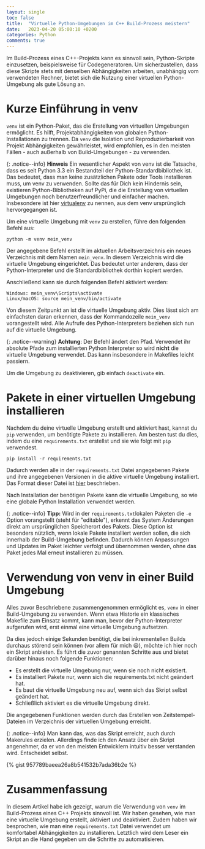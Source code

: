 ```yaml
---
layout: single
toc: false
title:  "Virtuelle Python-Umgebungen im C++ Build-Prozess meistern"
date:   2023-04-20 05:00:10 +0200
categories: Python
comments: true
---
```



Im Build-Prozess eines C++-Projekts kann es sinnvoll sein, Python-Skripte einzusetzen, beispielsweise für Codegeneratoren. Um sicherzustellen, dass diese Skripte stets mit denselben Abhängigkeiten arbeiten, unabhängig vom verwendeten Rechner, bietet sich die Nutzung einer virtuellen Python-Umgebung als gute Lösung an.

# Kurze Einführung in venv
`venv` ist ein Python-Paket, das die Erstellung von virtuellen Umgebungen ermöglicht. Es hilft, Projektabhängigkeiten von globalen Python-Installationen zu trennen. Da `venv` die Isolation und Reproduzierbarkeit von Projekt Abhängigkeiten gewährleistet, wird empfohlen, es in den meisten Fällen - auch außerhalb von Build-Umgebungen - zu verwenden.

{: .notice--info} 
**Hinweis** Ein wesentlicher Aspekt von venv ist die Tatsache, dass es seit Python 3.3 ein Bestandteil der Python-Standardbibliothek ist. Das bedeutet, dass man keine zusätzlichen Pakete oder Tools installieren muss, um venv zu verwenden. Sollte das für Dich kein Hindernis sein, existieren Python-Bibliotheken auf PyPi, die die Erstellung von virtuellen Umgebungen noch benutzerfreundlicher und einfacher machen. Insbesondere ist hier [virtualenv](https://virtualenv.pypa.io/) zu nennen, aus dem venv ursprünglich hervorgegangen ist. 


Um eine virtuelle Umgebung mit `venv` zu erstellen, führe den folgenden Befehl aus:

~~~
python -m venv mein_venv
~~~


Der angegebene Befehl erstellt im aktuellen Arbeitsverzeichnis ein neues Verzeichnis mit dem Namen `mein_venv`. In diesem Verzeichnis wird die virtuelle Umgebung eingerichtet. Das bedeutet unter anderem, dass der Python-Interpreter und die Standardbibliothek dorthin kopiert werden. 

Anschließend kann sie durch folgenden Befehl aktiviert werden:

~~~
Windows: mein_venv\Scripts\activate
Linux/macOS: source mein_venv/bin/activate
~~~

Von diesem Zeitpunkt an ist die virtuelle Umgebung aktiv. Dies lässt sich am einfachsten daran erkennen, dass der Kommandozeile `mein_venv` vorangestellt wird. Alle Aufrufe des Python-Interpreters beziehen sich nun auf die virtuelle Umgebung.

{: .notice--warning} 
**Achtung**: Der Befehl ändert den Pfad. Verwendet ihr absolute 
Pfade zum installierten Python Interpreter so wird __nicht__ die 
virtuelle Umgebung verwendet. Das kann insbesondere in Makefiles 
leicht passiern. 

Um die Umgebung zu deaktivieren, gib einfach `deactivate` ein.

# Pakete in einer virtuellen Umgebung installieren

Nachdem du deine virtuelle Umgebung erstellt und aktiviert hast, 
kannst  du `pip` verwenden, um benötigte Pakete zu installieren. 
Am besten tust du dies, indem du eine `requirements.txt` 
erstellst und sie wie folgt mit `pip` verwendest.

~~~
pip install -r requirements.txt
~~~

Dadurch werden alle in der `requirements.txt` Datei 
angegebenen Pakete und ihre angegebenen Versionen in 
die aktive virtuelle Umgebung installiert. 
Das Format dieser Datei ist [hier](https://pip.pypa.io/en/stable/reference/requirements-file-format/) beschrieben.

Nach Installation der benötigen Pakete kann die virtuelle Umgebung, so wie eine globale Python Installation verwendet werden. 

{: .notice--info} 
**Tipp:** Wird in der `requirements.txt`lokalen Paketen die `-e` Option vorangstellt (steht für "editable"), erkennt das 
System Änderungen direkt am ursprünglichen Speicherort des Pakets. Diese Option ist besonders nützlich, wenn 
lokale Pakete installiert werden sollen, die sich innerhalb der Build-Umgebung befinden. Dadurch können 
Anpassungen und Updates im Paket leichter verfolgt und übernommen werden, ohne das Paket jedes Mal 
erneut installieren zu müssen.

# Verwendung von venv in einer Build Umgebung

Alles zuvor Beschriebene zusammengenommen ermöglicht es, `venv` in einer Build-Umgebung zu verwenden. Wenn etwa Historie ein klassisches Makefile zum Einsatz kommt, kann man, bevor der Python-Interpreter aufgerufen wird, erst einmal eine virtuelle Umgebung aufsetzen.

Da dies jedoch einige Sekunden benötigt, die bei inkrementellen Builds durchaus störend sein können (vor allem für mich 😃), möchte ich hier noch ein Skript anbieten. Es führt die zuvor genannten Schritte aus und bietet darüber hinaus noch folgende Funktionen:

* Es erstellt die virtuelle Umgebung nur, wenn sie noch nicht existiert.
* Es installiert Pakete nur, wenn sich die requirements.txt nicht geändert hat.
* Es baut die virtuelle Umgebung neu auf, wenn sich das Skript selbst geändert hat.
* Schließlich aktiviert es die virtuelle Umgebung direkt.

Die angegebenen Funktionen werden durch das Erstellen von Zeitstempel-Dateien im Verzeichnis der virtuellen Umgebung erreicht.


{: .notice--info} 
Man kann das, was das Skript erreicht, auch durch Makerules erzielen. Allerdings finde ich den Ansatz über ein Skript angenehmer, da er von den meisten Entwicklern intuitiv besser verstanden wird. Entscheidet selbst.

{% gist 957789baeea26a8b541532b7ada36b2e %}


# Zusammenfassung
In diesem Artikel habe ich gezeigt, warum die 
Verwendung von `venv` im Build-Prozess eines 
C++ Projekts sinnvoll ist. 
Wir haben gesehen, wie man eine virtuelle
Umgebung erstellt, aktiviert und deaktiviert. 
Zudem haben wir besprochen, wie man eine 
`requirements.txt` Datei verwendet um komfortabel Abhängigkeiten zu 
installieren. Letztlich wird dem Leser
ein Skript an die Hand gegeben um die Schritte 
zu automatisieren.

